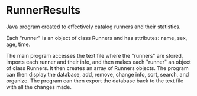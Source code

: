 # RunnerResults

Java program created to effectively catalog runners and their statistics. 

Each "runner" is an object of class Runners and has attributes: name, sex, age, time. 

The main program accesses the text file where the "runners" are stored, imports each runner and their info, and then makes each "runner" an object of class Runners. It then creates an array of Runners objects. The program can then display the database, add, remove, change info, sort, search, and organize. The program can then export the database back to the text file with all the changes made.
